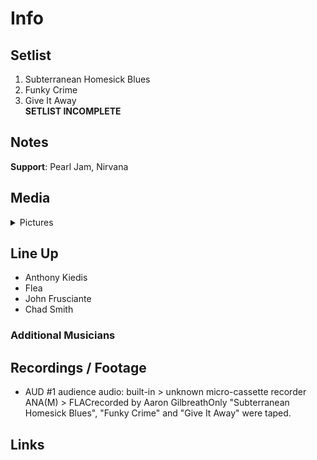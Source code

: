 # Info

## Setlist

1. Subterranean Homesick Blues
2. Funky Crime
3. Give It Away
<br>**SETLIST INCOMPLETE**

## Notes

**Support**: Pearl Jam, Nirvana

## Media 

<details>
  <summary>Pictures</summary>
  <!--<img alt="Setlist" title="Setlist" src="_.jpg" height="200" />
  <img alt="Flyer" title="Flyer" src="_.jpg" height="200" />
  <img alt="Clipper" title="Clipper" src="_.jpg" height="200" />
  <img alt="Ticket" title="Ticket" src="_.jpg" height="200" />
  -->
</details>

## Line Up

* Anthony Kiedis
* Flea
* John Frusciante
* Chad Smith

### Additional Musicians

## Recordings / Footage

* AUD #1 audience audio: built-in > unknown micro-cassette recorder ANA(M) > FLACrecorded by Aaron GilbreathOnly "Subterranean Homesick Blues", "Funky Crime" and "Give It Away" were taped.

## Links
